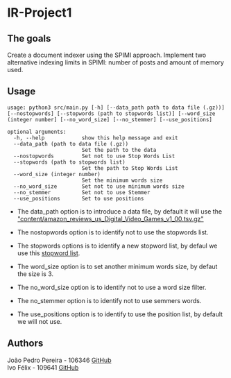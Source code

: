# IR-Project1

## The goals

Create a document indexer using the SPIMI approach. Implement two alternative indexing limits in SPIMI: number of posts and amount of memory used.



## Usage
```
usage: python3 src/main.py [-h] [--data_path path to data file (.gz))] [--nostopwords] [--stopwords (path to stopwords list)] [--word_size (integer number] [--no_word_size] [--no_stemmer] [--use_positions]

optional arguments:
  -h, --help            show this help message and exit
  --data_path (path to data file (.gz))
                        Set the path to the data
  --nostopwords         Set not to use Stop Words List
  --stopwords (path to stopwords list)
                        Set the path to Stop Words List
  --word_size (integer number)
                        Set the minimum words size
  --no_word_size        Set not to use minimum words size
  --no_stemmer          Set not to use Stemmer
  --use_positions       Set to use positions
```

* The data_path option is to introduce a data file, by default it will use the ["content/amazon_reviews_us_Digital_Video_Games_v1_00.tsv.gz"](content/amazon_reviews_us_Digital_Video_Games_v1_00.tsv.gz)

* The nostopwords option is to identify not to use the stopwords list.
* The stopwords options is to identify a new stopword list, by defaul we use this [stopword list](content/stopwords.txt).
* The word_size option is to set another minimum words size, by defaut the size is 3.
* The no_word_size option is to identify not to use a word size filter.
* The no_stemmer option is to identify not to use semmers words.
* The use_positions option is to identify to use the position list, by default we will not use.

## Authors

João Pedro Pereira - 106346 [GitHub](https://github.com/joaopedropereiraPP)  
Ivo Félix - 109641 [GitHub](https://github.com/IvoFelix) 




